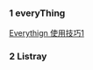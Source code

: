 ### 1 everyThing

[Everythign 使用技巧1](https://blog.csdn.net/z_johnny/article/details/52000060)

### 2 Listray

